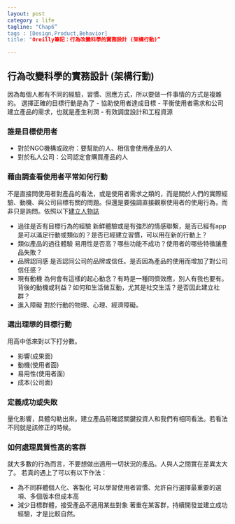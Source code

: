 ```yaml
---
layout: post
category : life 
tagline: "Chap6”
tags : [Design,Product,Behavior]
title: "Oreilly筆記：行為改變科學的實務設計 (架構行動)”

---
```


## 行為改變科學的實務設計 (架構行動)

因為每個人都有不同的經驗，習慣、回應方式，所以要做一件事情的方式是複雜的。
選擇正確的目標行動是為了
	- 協助使用者達成目標
	- 平衡使用者需求和公司建立產品的需求，也就是產生利潤
	- 有效調度設計和工程資源
 

### 誰是目標使用者
- 對於NGO機構或政府：要幫助的人、相信會使用產品的人
- 對於私人公司：公司認定會購買產品的人

### 藉由調查看使用者平常如何行動
不是直接問使用者對產品的看法，或是使用者需求之類的，而是關於人們的實際經驗、動機、與公司目標有關的問題。但還是要強調直接觀察使用者的使用行為，而非只是詢問。依照以下[建立人物誌](https://docs.google.com/spreadsheets/d/1pmZJ-ZeZvuhraVaxdUnIx_HkcMJPcHW1HZa8Ii5rqVI/edit#gid=799595381)

- 過往是否有目標行為的經驗
	新鮮體驗或是有強烈的情感聯繫，是否已經有app是可以滿足行動或類似的？是否已經建立習慣，可以用在新的行動上？
- 類似產品的過往體驗
	易用性是否高？哪些功能不成功？使用者的哪些特徵讓產品失敗？
- 品牌認同感
	是否認同公司的品牌或信任。是否因為產品的使用而增加了對公司信任感？
- 現有動機
	為何會有這樣的起心動念？有時是一種同儕效應，別人有我也要有。背後的動機或利益？如何和生活做互動，尤其是社交生活？是否因此建立社群？
- 進入障礙
	對於行動的物理、心理、經濟障礙。

### 選出理想的目標行動
用高中低來對以下打分數。
- 影響(成果面)
- 動機(使用者面)
- 易用性(使用者面)
- 成本(公司面)

### 定義成功或失敗
量化影響，具體勾勒出來。建立產品前確認關鍵投資人和我們有相同看法。若看法不同就是該修正的時候。

### 如何處理異質性高的客群
就大多數的行為而言，不要想做出適用一切狀況的產品。人與人之間實在差異太大了。
若真的遇上了可以有以下作法：
- 為不同群體個人化、客製化
	可以學習使用者習慣、允許自行選擇最重要的選項、多個版本但成本高
- 減少目標群體，接受產品不適用某些對象
	著重在某客群，持續開發並建立成功經驗，才是比較自然。




